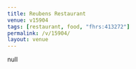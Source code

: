 ```yaml
---
title: Reubens Restaurant
venue: v15904
tags: [restaurant, food, "fhrs:413272"]
permalink: /v/15904/
layout: venue
---
```

null